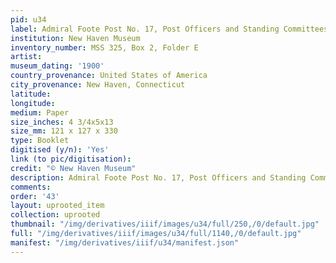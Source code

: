```yaml
---
pid: u34
label: Admiral Foote Post No. 17, Post Officers and Standing Committees
institution: New Haven Museum
inventory_number: MSS 325, Box 2, Folder E
artist:
museum_dating: '1900'
country_provenance: United States of America
city_provenance: New Haven, Connecticut
latitude:
longitude:
medium: Paper
size_inches: 4 3/4x5x13
size_mm: 121 x 127 x 330
type: Booklet
digitised (y/n): 'Yes'
link (to pic/digitisation):
credit: "© New Haven Museum"
description: Admiral Foote Post No. 17, Post Officers and Standing Committees
comments:
order: '43'
layout: uprooted_item
collection: uprooted
thumbnail: "/img/derivatives/iiif/images/u34/full/250,/0/default.jpg"
full: "/img/derivatives/iiif/images/u34/full/1140,/0/default.jpg"
manifest: "/img/derivatives/iiif/u34/manifest.json"
---
```

